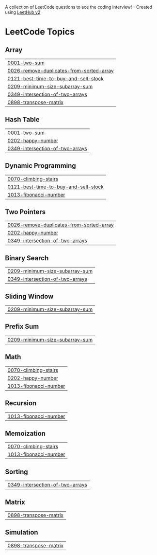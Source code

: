 A collection of LeetCode questions to ace the coding interview! - Created using [LeetHub v2](https://github.com/arunbhardwaj/LeetHub-2.0)
<!---LeetCode Topics Start-->
# LeetCode Topics
## Array
|  |
| ------- |
| [0001-two-sum](https://github.com/RaghavendraReddy7/Leetcode/tree/master/0001-two-sum) |
| [0026-remove-duplicates-from-sorted-array](https://github.com/RaghavendraReddy7/Leetcode/tree/master/0026-remove-duplicates-from-sorted-array) |
| [0121-best-time-to-buy-and-sell-stock](https://github.com/RaghavendraReddy7/Leetcode/tree/master/0121-best-time-to-buy-and-sell-stock) |
| [0209-minimum-size-subarray-sum](https://github.com/RaghavendraReddy7/Leetcode/tree/master/0209-minimum-size-subarray-sum) |
| [0349-intersection-of-two-arrays](https://github.com/RaghavendraReddy7/Leetcode/tree/master/0349-intersection-of-two-arrays) |
| [0898-transpose-matrix](https://github.com/RaghavendraReddy7/Leetcode/tree/master/0898-transpose-matrix) |
## Hash Table
|  |
| ------- |
| [0001-two-sum](https://github.com/RaghavendraReddy7/Leetcode/tree/master/0001-two-sum) |
| [0202-happy-number](https://github.com/RaghavendraReddy7/Leetcode/tree/master/0202-happy-number) |
| [0349-intersection-of-two-arrays](https://github.com/RaghavendraReddy7/Leetcode/tree/master/0349-intersection-of-two-arrays) |
## Dynamic Programming
|  |
| ------- |
| [0070-climbing-stairs](https://github.com/RaghavendraReddy7/Leetcode/tree/master/0070-climbing-stairs) |
| [0121-best-time-to-buy-and-sell-stock](https://github.com/RaghavendraReddy7/Leetcode/tree/master/0121-best-time-to-buy-and-sell-stock) |
| [1013-fibonacci-number](https://github.com/RaghavendraReddy7/Leetcode/tree/master/1013-fibonacci-number) |
## Two Pointers
|  |
| ------- |
| [0026-remove-duplicates-from-sorted-array](https://github.com/RaghavendraReddy7/Leetcode/tree/master/0026-remove-duplicates-from-sorted-array) |
| [0202-happy-number](https://github.com/RaghavendraReddy7/Leetcode/tree/master/0202-happy-number) |
| [0349-intersection-of-two-arrays](https://github.com/RaghavendraReddy7/Leetcode/tree/master/0349-intersection-of-two-arrays) |
## Binary Search
|  |
| ------- |
| [0209-minimum-size-subarray-sum](https://github.com/RaghavendraReddy7/Leetcode/tree/master/0209-minimum-size-subarray-sum) |
| [0349-intersection-of-two-arrays](https://github.com/RaghavendraReddy7/Leetcode/tree/master/0349-intersection-of-two-arrays) |
## Sliding Window
|  |
| ------- |
| [0209-minimum-size-subarray-sum](https://github.com/RaghavendraReddy7/Leetcode/tree/master/0209-minimum-size-subarray-sum) |
## Prefix Sum
|  |
| ------- |
| [0209-minimum-size-subarray-sum](https://github.com/RaghavendraReddy7/Leetcode/tree/master/0209-minimum-size-subarray-sum) |
## Math
|  |
| ------- |
| [0070-climbing-stairs](https://github.com/RaghavendraReddy7/Leetcode/tree/master/0070-climbing-stairs) |
| [0202-happy-number](https://github.com/RaghavendraReddy7/Leetcode/tree/master/0202-happy-number) |
| [1013-fibonacci-number](https://github.com/RaghavendraReddy7/Leetcode/tree/master/1013-fibonacci-number) |
## Recursion
|  |
| ------- |
| [1013-fibonacci-number](https://github.com/RaghavendraReddy7/Leetcode/tree/master/1013-fibonacci-number) |
## Memoization
|  |
| ------- |
| [0070-climbing-stairs](https://github.com/RaghavendraReddy7/Leetcode/tree/master/0070-climbing-stairs) |
| [1013-fibonacci-number](https://github.com/RaghavendraReddy7/Leetcode/tree/master/1013-fibonacci-number) |
## Sorting
|  |
| ------- |
| [0349-intersection-of-two-arrays](https://github.com/RaghavendraReddy7/Leetcode/tree/master/0349-intersection-of-two-arrays) |
## Matrix
|  |
| ------- |
| [0898-transpose-matrix](https://github.com/RaghavendraReddy7/Leetcode/tree/master/0898-transpose-matrix) |
## Simulation
|  |
| ------- |
| [0898-transpose-matrix](https://github.com/RaghavendraReddy7/Leetcode/tree/master/0898-transpose-matrix) |
<!---LeetCode Topics End-->
